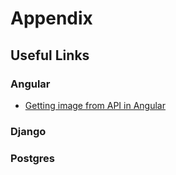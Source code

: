 # Appendix

## Useful Links

### Angular
- [Getting image from API in Angular](https://stackoverflow.com/questions/45530752/getting-image-from-api-in-angular-4-5)

### Django

### Postgres